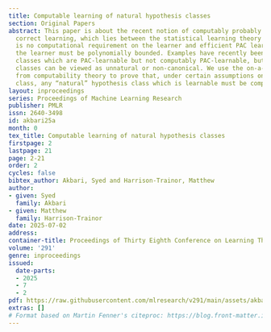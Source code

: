 ```yaml
---
title: Computable learning of natural hypothesis classes
section: Original Papers
abstract: This paper is about the recent notion of computably probably approximately
  correct learning, which lies between the statistical learning theory where there
  is no computational requirement on the learner and efficient PAC learning where
  the learner must be polynomially bounded. Examples have recently been given of hypothesis
  classes which are PAC-learnable but not computably PAC-learnable, but these hypothesis
  classes can be viewed as unnatural or non-canonical. We use the on-a-cone machinery
  from computability theory to prove that, under certain assumptions on the hypothesis
  class, any “natural” hypothesis class which is learnable must be computably learnable.
layout: inproceedings
series: Proceedings of Machine Learning Research
publisher: PMLR
issn: 2640-3498
id: akbari25a
month: 0
tex_title: Computable learning of natural hypothesis classes
firstpage: 2
lastpage: 21
page: 2-21
order: 2
cycles: false
bibtex_author: Akbari, Syed and Harrison-Trainor, Matthew
author:
- given: Syed
  family: Akbari
- given: Matthew
  family: Harrison-Trainor
date: 2025-07-02
address:
container-title: Proceedings of Thirty Eighth Conference on Learning Theory
volume: '291'
genre: inproceedings
issued:
  date-parts:
  - 2025
  - 7
  - 2
pdf: https://raw.githubusercontent.com/mlresearch/v291/main/assets/akbari25a/akbari25a.pdf
extras: []
# Format based on Martin Fenner's citeproc: https://blog.front-matter.io/posts/citeproc-yaml-for-bibliographies/
---
```


